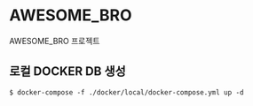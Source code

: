 # AWESOME_BRO
AWESOME_BRO 프로젝트

## 로컬 DOCKER DB 생성
```
$ docker-compose -f ./docker/local/docker-compose.yml up -d 
```